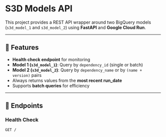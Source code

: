 # S3D Models API

This project provides a REST API wrapper around two BigQuery models (`s3d_model_1` and `s3d_model_2`) using **FastAPI** and **Google Cloud Run**.

---

## 🚀 Features

- **Health check endpoint** for monitoring
- **Model 1 (`s3d_model_1`)**: Query by `dependency_id` (single or batch)
- **Model 2 (`s3d_model_2`)**: Query by `dependency_name` or by `(name + version)` pairs
- Always returns values from the **most recent run_date**
- Supports **batch queries** for efficiency

---

## 📂 Endpoints

### Health Check
```http
GET /
